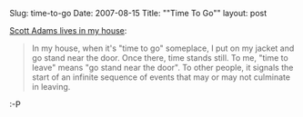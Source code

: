 Slug: time-to-go
Date: 2007-08-15
Title: "&quot;Time To Go&quot;"
layout: post

[Scott Adams lives in my house](http://dilbertblog.typepad.com/the_dilbert_blog/2007/08/basic-instruc-3.html):

>In my house, when it's "time to go" someplace, I put on my jacket and go stand near the door. Once there, time stands still. To me, "time to leave" means "go stand near the door". To other people, it signals the start of an infinite sequence of events that may or may not culminate in leaving.

:-P

